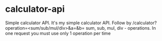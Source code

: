 # calculator-api

Simple calculator API.
It's my simple calculator API. Follow by /calculator?operation=<sum/sub/mul/div>&a=<number1>&b=<number2>
sum, sub, mul, div - operations. In one request you must use only 1 operation per time
